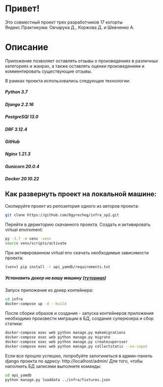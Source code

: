 # Привет! 
 Это совместный проект трех разработчиков 17 когорты
Яндекс.Практикума: Овчарука Д., Коржова Д. и Шевченко А.

# Описание
Приложение позволяет оставлять отзывы о произведениях в различных категориях и жанрах, а также оставлять оценки произведениям и комментировать существующие отзывы.

В рамках проекта использовались следующие технологии:
##### Python 3.7
##### Django 2.2.16
##### PostgreSQl 13.0
##### DRF 3.12.4
##### GitHub
##### Nginx 1.21.3
##### Gunicorn 20.0.4
##### Docker 20.10.22

## Как развернуть проект на локальной машине:
Скопируйте проект из репозитория одного из авторов проекта:
```bash 
git clone https://github.com/Ogyrecheg/infra_sp2.git
```
Перейти в дерикторию скачанного проекта.
Создать и активировать virtual enviroment:
```bash
py -3.7 -m venv -venv
source venv/scripts/activate
```
При активированном virtual env скачать необходимые зависимости проекта:
```bash
(venv) pip install -r api_yamdb/requirements.txt
```
##### Установить докер на вашу машину ([туториал](https://docs.docker.com/engine/install/))
Запуск приложения из докер контейнера:
```bash
cd infra
docker-compose up -d --build
```
После сборки образов и создания - запуска контейнеров приложения необходимо произвести миграции в БД, создание суперюзера и сбор статики:
```bash
docker-compose exec web python manage.py makemigrations
docker-compose exec web python manage.py migrate
docker-compose exec web python manage.py createsuperuser
docker-compose exec web python manage.py collectstatic --no-input
```
Если все прошло успешно, попробуйте залогиниться в админ-панель django проекта по адресу:
http://localhost/admin/
Для того, чтобы наполнить БД записями выполните команды:
```bash
cd api_yamdb
python manage.py loaddata ../infra/fixtures.json
```